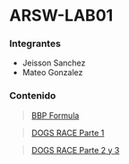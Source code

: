# ARSW-LAB01

### Integrantes

- Jeisson Sanchez
- Mateo Gonzalez

### Contenido

> [BBP Formula](BBP%20formula)

> [DOGS RACE Parte 1](DOGS_RACE/DOGS_RACE/parte1)


> [DOGS RACE Parte 2 y 3](DOGS_RACE/DOGS_RACE/parte2)


